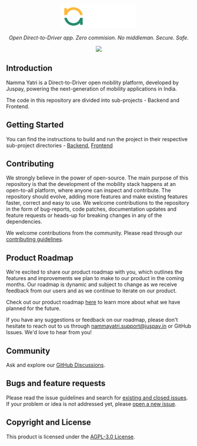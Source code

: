 <p align="center">
  <img src="./docs/images/nammaYatrilogo.svg#gh-dark-mode-only" alt="NammaYatri-Logo" width="40%" />
</p>

<p align="center">
<i>Open Direct-to-Driver app. Zero commision. No middleman. Secure. Safe.</i>
</p>

<p align="center">
  <a href="https://github.com/nammayatri/nammayatri/blob/main/LICENSE">
    <img src="https://img.shields.io/github/license/nammayatri/beckn-gateway" />
  </a>
</p>

## Introduction

Namma Yatri is a Direct-to-Driver open mobility platform, developed by Juspay, powering the next-generation of mobility applications in India.

The code in this repository are divided into sub-projects - Backend and Frontend.

## Getting Started

You can find the instructions to build and run the project in their respective sub-project directories - [Backend](./Backend/README.md#getting-started), [Frontend](./Frontend/README.md)


## Contributing

We strongly believe in the power of open-source. The main purpose of this repository is that the development of the mobility stack happens at an open-to-all platform, where anyone can inspect and contribute. The repository should evolve, adding more features and make existing features faster, correct and easy to use.
We welcome contributions to the repository in the form of bug-reports, code patches, documentation updates and feature requests or heads-up for breaking changes in any of the dependencies.

We welcome contributions from the community. Please read through our
[contributing guidelines](./docs/CONTRIBUTING.md).

## Product Roadmap

We're excited to share our product roadmap with you, which outlines the features and improvements we plan to make to our product in the coming months. Our roadmap is dynamic and subject to change as we receive feedback from our users and as we continue to iterate on our product.

Check out our product roadmap [here](https://docs.google.com/spreadsheets/d/e/2PACX-1vRPdBJDIKyKHmAprGdLGfGb6Lt8j25xBHhV1[…]gAB5Fl-zvT4GjzNxwWzy81B1fDO/pubhtml?gid=685751497&single=true) to learn more about what we have planned for the future.

If you have any suggestions or feedback on our roadmap, please don't hesitate to reach out to us through nammayatri.support@juspay.in or GitHub Issues. We'd love to hear from you!

## Community

Ask and explore our [GitHub Discussions](https://github.com/nammayatri/nammayatri/discussions).

## Bugs and feature requests

Please read the issue guidelines and search for [existing and closed issues].
If your problem or idea is not addressed yet, please [open a new issue].

[existing and closed issues]: https://github.com/nammayatri/nammayatri/issues
[open a new issue]: https://github.com/nammayatri/nammayatri/issues/new/choose

## Copyright and License

This product is licensed under the [AGPL-3.0 License](LICENSE).

